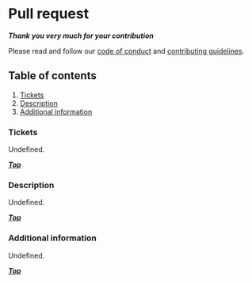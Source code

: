 # Pull request

***Thank you very much for your contribution***

Please read and follow our [code of conduct](https://github.com/daht-x/sagitta/blob/main/code-of-conduct.md) and
[contributing guidelines](https://github.com/daht-x/sagitta/blob/main/contributing.md).

## Table of contents

1. [Tickets](#tickets)
2. [Description](#description)
3. [Additional information](#additional-information)

### Tickets

<!-- Provide related issue tickets | Optional -->

Undefined.

***[Top](#pull-request)***

### Description

<!-- Provide a concise and clear description | Required -->

Undefined.

***[Top](#pull-request)***

### Additional information

<!-- Provide related features or enhancements, relevant changes, suggestions, etc. | Optional -->

Undefined.

***[Top](#pull-request)***
